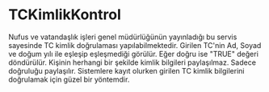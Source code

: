 # TCKimlikKontrol 
Nufus ve vatandaşlık işleri genel müdürlüğünün yayınladığı bu servis sayesinde TC kimlik doğrulaması yapılabilmektedir. 
Girilen TC'nin Ad, Soyad ve doğum yılı ile eşleşip eşleşmediği görülür. Eğer doğru ise "TRUE" değeri döndürülür. Kişinin herhangi bir şekilde kimlik bilgileri paylaşılmaz. Sadece doğruluğu paylaşılır.
Sistemlere kayıt olurken girilen TC kimlik bilgilerini doğrulamak için güzel bir yöntemdir.
